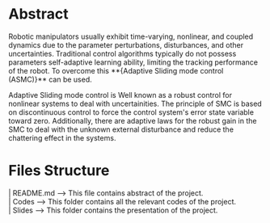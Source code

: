 # Abstract

  <p>Robotic manipulators usually exhibit time-varying, nonlinear, and coupled dynamics due to the parameter perturbations, disturbances, and other uncertainties. Traditional control algorithms typically do not possess parameters self-adaptive learning ability, limiting the tracking performance of the robot. To overcome this **{Adaptive Sliding mode control (ASMC)}** can be used.</p>
  <p>  Adaptive Sliding mode control is Well known as a robust control for nonlinear systems to deal with uncertainities. The principle of SMC is based on discontinuous control to force the control system's error state variable toward zero. Additionally, there are adaptive laws for the robust gain in the SMC to deal with the unknown external disturbance and reduce the chattering effect in the systems.</p>

# Files Structure
  | README.md --> This file contains abstract of the project.<br>
  | Codes  --> This folder contains all the relevant codes of the project.<br>
  | Slides --> This folder contains the presentation of the project.
